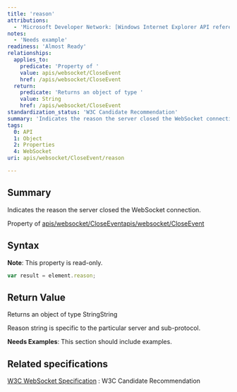 ```yaml
---
title: 'reason'
attributions:
  - 'Microsoft Developer Network: [Windows Internet Explorer API reference Article](http://msdn.microsoft.com/en-us/library/ie/hh828809%28v=vs.85%29.aspx)'
notes:
  - 'Needs example'
readiness: 'Almost Ready'
relationships:
  applies_to:
    predicate: 'Property of '
    value: apis/websocket/CloseEvent
    href: /apis/websocket/CloseEvent
  return:
    predicate: 'Returns an object of type '
    value: String
    href: /apis/websocket/CloseEvent
standardization_status: 'W3C Candidate Recommendation'
summary: 'Indicates the reason the server closed the WebSocket connection.'
tags:
  0: API
  1: Object
  2: Properties
  4: WebSocket
uri: apis/websocket/CloseEvent/reason

---
```

## Summary

Indicates the reason the server closed the WebSocket connection.

Property of [apis/websocket/CloseEvent](/apis/websocket/CloseEvent)[apis/websocket/CloseEvent](/apis/websocket/CloseEvent)

## Syntax

**Note**: This property is read-only.

``` js
var result = element.reason;
```

## Return Value

Returns an object of type StringString

Reason string is specific to the particular server and sub-protocol.

**Needs Examples**: This section should include examples.

## Related specifications

[W3C WebSocket Specification](http://www.w3.org/TR/websockets/)
:   W3C Candidate Recommendation
